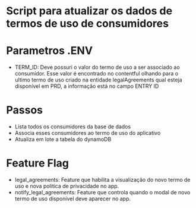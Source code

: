 # Script para atualizar os dados de termos de uso de consumidores

# Parametros .ENV
- TERM_ID: Deve possuri o valor do termo de uso a ser associado ao consumidor. Esse valor é encontrado no contentful olhando para o ultimo termo de uso criado na entidade legalAgreements qual esteja disponível em PRD, a informação está no campo ENTRY ID

# Passos
- Lista todos os consumidores da base de dados
- Associa esses consumidores ao termo de uso do aplicativo
- Atualiza em lote a tabela do dynamoDB

# Feature Flag
- legal_agreements: Feature que habilita a visualização do novo termo de uso e nova politica de privacidade no app.
- notify_legal_agreements: Feature que controla quando o modal de novo termo de uso disponível deve aparecer no app.


